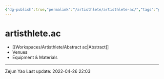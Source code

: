 ```yaml
---
{"dg-publish":true,"permalink":"/artisthlete/artisthlete-ac/","tags":"gardenEntry","dgHomeLink":true,"dgPassFrontmatter":false}
---
```



# artisthlete.ac

- [[Workspaces/Artisthlete/Abstract ac|Abstract]]
- Venues
- Equipment & Materials

---
Zejun Yao
Last update: 2022-04-26 22:03
